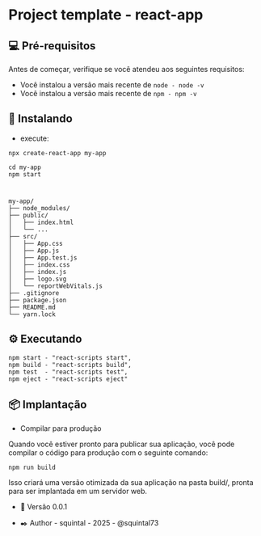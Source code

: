 # Project template - react-app

## 💻 Pré-requisitos

Antes de começar, verifique se você atendeu aos seguintes requisitos:

- Você instalou a versão mais recente de `node - node -v`
- Você instalou a versão mais recente de `npm - npm -v`


## 🚀 Instalando <Template-react-app>

- execute:

```
npx create-react-app my-app
```

```
cd my-app
npm start
```
#

```
my-app/
├── node_modules/
├── public/
│   ├── index.html
│   └── ...
├── src/
│   ├── App.css
│   ├── App.js
│   ├── App.test.js
│   ├── index.css
│   ├── index.js
│   ├── logo.svg
│   └── reportWebVitals.js
├── .gitignore
├── package.json
├── README.md
└── yarn.lock
```

## ⚙️ Executando

```
npm start - "react-scripts start",
npm build - "react-scripts build",
npm test  - "react-scripts test",
npm eject - "react-scripts eject"

```

## 📦 Implantação

- Compilar para produção 

Quando você estiver pronto para publicar sua aplicação,
você pode compilar o código para produção com o seguinte comando:

```
npm run build
```

Isso criará uma versão otimizada da sua aplicação na pasta build/,
pronta para ser implantada em um servidor web.


- 📌 Versão 0.0.1

- ✒️  Author - squintal - 2025 -  @squintal73